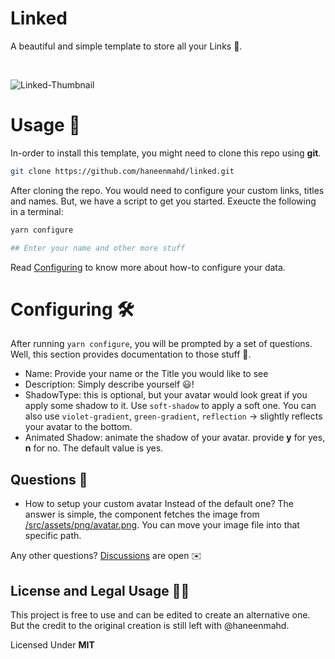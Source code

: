 # Linked

A beautiful and simple template to store all your Links 🔗.

<br />

![Linked-Thumbnail](https://user-images.githubusercontent.com/72091386/154807054-0b031aa2-3101-4b34-b2cb-e057b97e0c90.png)

# Usage 📕

In-order to install this template, you might need to clone this repo using **git**.

```sh
git clone https://github.com/haneenmahd/linked.git
```

After cloning the repo.
You would need to configure your custom links, titles and names.
But, we have a script to get you started.
Exeucte the following in a terminal:

```sh
yarn configure

## Enter your name and other more stuff
```

Read [Configuring](https://github.com/haneenmahd/linked#configuring-) to know more about how-to configure your data.

# Configuring 🛠

After running `yarn configure`, you will be prompted by a set of questions. Well, this section provides documentation to those stuff 🙂.

- Name: Provide your name or the Title you would like to see
- Description: Simply describe yourself 😃!
- ShadowType: this is optional, but your avatar would look great if you apply some shadow to it. Use `soft-shadow` to apply a soft one. You can also use `violet-gradient`, `green-gradient`, `reflection` -> slightly reflects your avatar to the bottom.
- Animated Shadow: animate the shadow of your avatar. provide **y** for yes, **n** for no. The default value is yes.

## Questions 🤔

- How to setup your custom avatar Instead of the default one?
  The answer is simple, the component fetches the image from [/src/assets/png/avatar.png](https://github.com/haneenmahd/linked/blob/master/src/assets/png/avatar.png). You can move your image file into that specific path.

Any other questions? [Discussions](https://github.com/haneenmahd/linked/discussions/new) are open ✉️

## License and Legal Usage 🧑‍⚖️

This project is free to use and can be edited to create an alternative one. But the credit to the original creation is still left with @haneenmahd.

Licensed Under **MIT**
